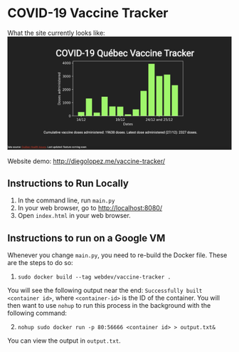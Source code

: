 # COVID-19 Vaccine Tracker
What the site currently looks like: 
![picture of website](preview.png)

Website demo: <http://diegolopez.me/vaccine-tracker/> 

## Instructions to Run Locally

1. In the command line, run `main.py`
2. In your web browser, go to <http://localhost:8080/> 
3. Open `index.html` in your web browser. 

## Instructions to run on a Google VM

Whenever you change `main.py`, you need to re-build the Docker file. These are the steps to do so:
1. `sudo docker build --tag webdev/vaccine-tracker .`

You will see the following output near the end: `Successfully built <container id>`, where `<container-id>` is the ID of the container. You will then want to use `nohup` to run this process in the background with the following command:

2. `nohup sudo docker run -p 80:56666 <container id> > output.txt&`

You can view the output in `output.txt`.